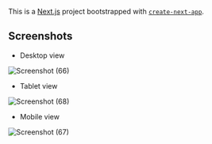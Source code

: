 This is a [Next.js](https://nextjs.org/) project bootstrapped with [`create-next-app`](https://github.com/vercel/next.js/tree/canary/packages/create-next-app).

## Screenshots

* Desktop view

![Screenshot (66)](https://github.com/cjgv1809/Facebook-clone/assets/57246901/78ea9061-73b3-469e-808a-94ab3c82cb7b)

* Tablet view

![Screenshot (68)](https://github.com/cjgv1809/Facebook-clone/assets/57246901/ac56b846-eed5-4ed7-b74c-baf756086f4c)

* Mobile view

![Screenshot (67)](https://github.com/cjgv1809/Facebook-clone/assets/57246901/4c0cb2f6-8c26-4fef-ba7b-a59a9e8f4141)

